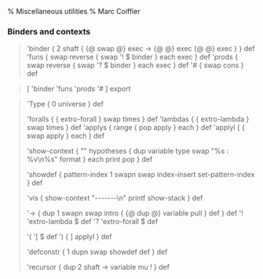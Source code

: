 % Miscellaneous utilities
% Marc Coiffier

### Binders and contexts

> 'binder { 2 shaft { {@ swap @} exec -> {@ @} exec {@ @} exec } } def
> 'funs { swap reverse { swap '! $ binder } each exec } def
> 'prods { swap reverse { swap '? $ binder } each exec } def
> '# { swap cons } def

> [ 'binder 'funs 'prods '# ] export

> 'Type { 0 universe } def
> 
> 'foralls { { extro-forall } swap times } def
> 'lambdas { { extro-lambda } swap times } def
> 'applys { range { pop apply } each } def
> 'applyl { { swap apply } each } def
> 
> 'show-context { "" hypotheses { dup variable type swap "%s : %v\n%s" format } each print pop } def
> 
> 'showdef { pattern-index 1 swapn swap index-insert set-pattern-index } def
> 
> 'vis { show-context "-------\n" printf show-stack } def
> 
> '-> { dup 1 swapn swap intro { {@ dup @} variable pull } def } def
> '! 'extro-lambda $ def
> '? 'extro-forall $ def
> 
> '( '[ $ def
> ') { ] applyl } def
> 
> 'defconstr { 1 dupn swap showdef def } def
> 
> 'recursor { dup 2 shaft -> variable mu ! } def
